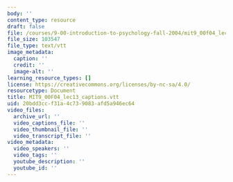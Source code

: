 ```yaml
---
body: ''
content_type: resource
draft: false
file: /courses/9-00-introduction-to-psychology-fall-2004/mit9_00f04_lec13_captions.vtt
file_size: 103547
file_type: text/vtt
image_metadata:
  caption: ''
  credit: ''
  image-alt: ''
learning_resource_types: []
license: https://creativecommons.org/licenses/by-nc-sa/4.0/
resourcetype: Document
title: MIT9_00F04_lec13_captions.vtt
uid: 20bdd3cc-f31a-4c73-9083-afd5a946ec64
video_files:
  archive_url: ''
  video_captions_file: ''
  video_thumbnail_file: ''
  video_transcript_file: ''
video_metadata:
  video_speakers: ''
  video_tags: ''
  youtube_description: ''
  youtube_id: ''
---
```

